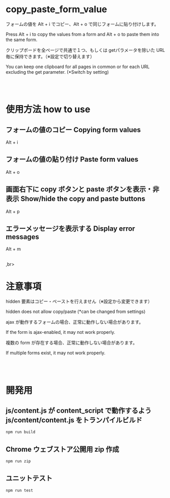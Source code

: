 # copy_paste_form_value
フォームの値を Alt + i でコピー、Alt + o で同じフォームに貼り付けします。

Press Alt + i to copy the values from a form and Alt + o to paste them into the same form.

クリップボードを全ページで共通で１つ、もしくは getパラメータを除いた URL 毎に保持できます。（※設定で切り替えます）

You can keep one clipboard for all pages in common or for each URL excluding the get parameter. (*Switch by setting)

<br><br>

# 使用方法 how to use

## フォームの値のコピー Copying form values

Alt + i

## フォームの値の貼り付け Paste form values

Alt + o

## 画面右下に copy ボタンと paste ボタンを表示・非表示  Show/hide the copy and paste buttons

Alt + p

## エラーメッセージを表示する Display error messages

Alt + m

<br>,br>

# 注意事項

hidden 要素はコピー・ペーストを行えません（※設定から変更できます）

hidden does not allow copy/paste (*can be changed from settings)

ajax が動作するフォームの場合、正常に動作しない場合があります。

If the form is ajax-enabled, it may not work properly.

複数の form が存在する場合、正常に動作しない場合があります。

If multiple forms exist, it may not work properly.


<br><br>

# 開発用

## js/content.js が content_script で動作するよう js/content/content.js をトランパイルビルド

```bash
npm run build
```

## Chrome ウェブストア公開用 zip 作成

```bash
npm run zip
```

## ユニットテスト

```bash
npm run test
```
